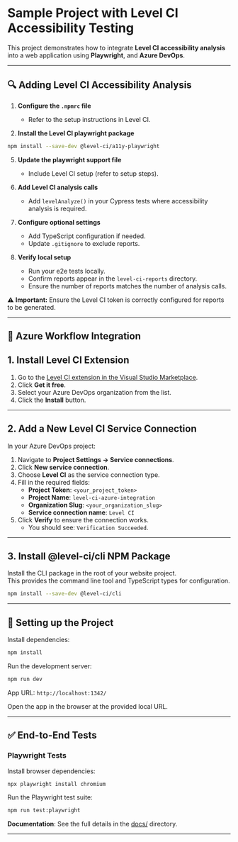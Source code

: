 # Sample Project with Level CI Accessibility Testing  

This project demonstrates how to integrate **Level CI accessibility analysis** into a web application using  **Playwright**, and **Azure DevOps**.  

---

## 🔍 Adding Level CI Accessibility Analysis  

1. **Configure the `.npmrc` file**

   - Refer to the setup instructions in Level CI.  

3. **Install the Level CI playwright package**

```bash
npm install --save-dev @level-ci/a11y-playwright
```

5. **Update the playwright support file**

   - Include Level CI setup (refer to setup steps).  

7. **Add Level CI analysis calls**

   - Add `levelAnalyze()` in your Cypress tests where accessibility analysis is required.  

9. **Configure optional settings**
    
   - Add TypeScript configuration if needed.
   - Update `.gitignore` to exclude reports.  

11. **Verify local setup**
    
      - Run your e2e tests locally.  
      - Confirm reports appear in the `level-ci-reports` directory.  
      - Ensure the number of reports matches the number of analysis calls.  

⚠️ **Important:** Ensure the Level CI token is correctly configured for reports to be generated.  

---

## 🔗 Azure Workflow Integration  

## 1. Install Level CI Extension

1. Go to the [Level CI extension in the Visual Studio Marketplace](https://marketplace.visualstudio.com/items?itemName=LevelAccess.LevelCI).
2. Click **Get it free**.
3. Select your Azure DevOps organization from the list.
4. Click the **Install** button.


---

## 2. Add a New Level CI Service Connection

In your Azure DevOps project:

1. Navigate to **Project Settings → Service connections**.  
2. Click **New service connection**.  
3. Choose **Level CI** as the service connection type.  
4. Fill in the required fields:
   - **Project Token**: `<your_project_token>`
   - **Project Name**: `level-ci-azure-integration`
   - **Organization Slug**: `<your_organization_slug>`
   - **Service connection name**: `Level CI`
5. Click **Verify** to ensure the connection works.  
   - You should see: `Verification Succeeded`.

---

## 3. Install @level-ci/cli NPM Package

Install the CLI package in the root of your website project.  
This provides the command line tool and TypeScript types for configuration.

```bash
npm install --save-dev @level-ci/cli
```

---

## 🚀 Setting up the Project  

Install dependencies:  
```bash
npm install
```

Run the development server:  
```bash
npm run dev
```

App URL: `http://localhost:1342/`  

Open the app in the browser at the provided local URL.  

---

## ✅ End-to-End Tests  

### Playwright Tests  
Install browser dependencies:  
```bash
npx playwright install chromium
```

Run the Playwright test suite:  
```bash
npm run test:playwright
```

**Documentation**: See the full details in the [docs/](https://docs.ci.levelaccess.net/get-started/connect-repository/azure) directory.

---
